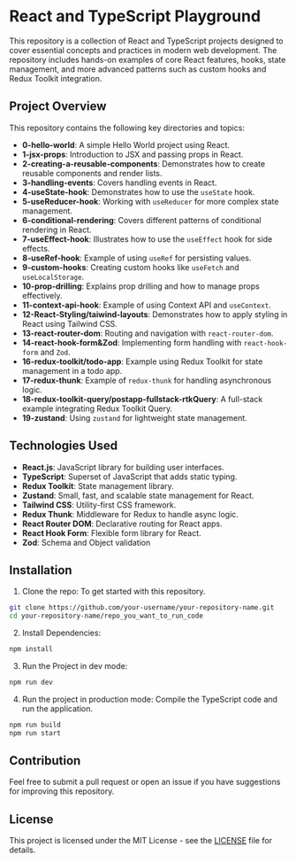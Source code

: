 # React and TypeScript Playground

This repository is a collection of React and TypeScript projects designed to cover essential concepts and practices in modern web development. The repository includes hands-on examples of core React features, hooks, state management, and more advanced patterns such as custom hooks and Redux Toolkit integration.

## Project Overview

This repository contains the following key directories and topics:

- **0-hello-world**: A simple Hello World project using React.
- **1-jsx-props**: Introduction to JSX and passing props in React.
- **2-creating-a-reusable-components**: Demonstrates how to create reusable components and render lists.
- **3-handling-events**: Covers handling events in React.
- **4-useState-hook**: Demonstrates how to use the `useState` hook.
- **5-useReducer-hook**: Working with `useReducer` for more complex state management.
- **6-conditional-rendering**: Covers different patterns of conditional rendering in React.
- **7-useEffect-hook**: Illustrates how to use the `useEffect` hook for side effects.
- **8-useRef-hook**: Example of using `useRef` for persisting values.
- **9-custom-hooks**: Creating custom hooks like `useFetch` and `useLocalStorage`.
- **10-prop-drilling**: Explains prop drilling and how to manage props effectively.
- **11-context-api-hook**: Example of using Context API and `useContext`.
- **12-React-Styling/taiwind-layouts**: Demonstrates how to apply styling in React using Tailwind CSS.
- **13-react-router-dom**: Routing and navigation with `react-router-dom`.
- **14-react-hook-form&Zod**: Implementing form handling with `react-hook-form` and `Zod`.
- **16-redux-toolkit/todo-app**: Example using Redux Toolkit for state management in a todo app.
- **17-redux-thunk**: Example of `redux-thunk` for handling asynchronous logic.
- **18-redux-toolkit-query/postapp-fullstack-rtkQuery**: A full-stack example integrating Redux Toolkit Query.
- **19-zustand**: Using `zustand` for lightweight state management.

## Technologies Used

- **React.js**: JavaScript library for building user interfaces.
- **TypeScript**: Superset of JavaScript that adds static typing.
- **Redux Toolkit**: State management library.
- **Zustand**: Small, fast, and scalable state management for React.
- **Tailwind CSS**: Utility-first CSS framework.
- **Redux Thunk**: Middleware for Redux to handle async logic.
- **React Router DOM**: Declarative routing for React apps.
- **React Hook Form**: Flexible form library for React.
- **Zod**: Schema and Object validation

## Installation

1. Clone the repo: To get started with this repository.

```bash
git clone https://github.com/your-username/your-repository-name.git
cd your-repository-name/repo_you_want_to_run_code
```
2. Install Dependencies:

```bash
npm install
```
3. Run the Project in dev mode:

```bash
npm run dev
```
4. Run the project in production mode: Compile the TypeScript code and run the application.

```bash
npm run build
npm run start
```

## Contribution
Feel free to submit a pull request or open an issue if you have suggestions for improving this repository.

## License
This project is licensed under the MIT License - see the [LICENSE](LICENSE) file for details.
